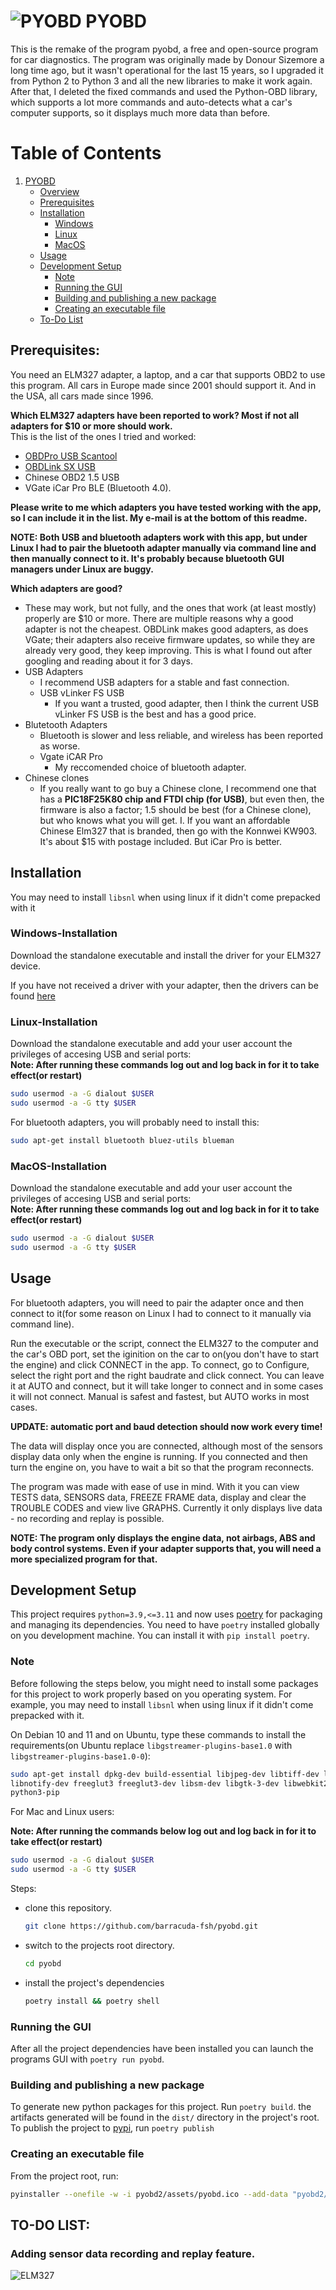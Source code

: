 # ![PYOBD](./pyobd2/assets/pyobd.gif) PYOBD 
This is the remake of the program pyobd, a free and open-source program for car diagnostics.
The program was originally made by Donour Sizemore a long time ago, but it wasn't operational for 
the last 15 years, so I upgraded it from Python 2 to Python 3 and all the new libraries to make it work again.
After that, I deleted the fixed commands and used the Python-OBD library, which supports a lot more commands 
and auto-detects what a car's computer supports, so it displays much more data than before.

# Table of Contents
1. [PYOBD](#pyobd)
   - [Overview](#overview)
   - [Prerequisites](#prerequisites)
   - [Installation](#installation)
      - [Windows](#windows-installation)
      - [Linux](#linux-installation)
      - [MacOS](#macos-installation)
   - [Usage](#usage)
   - [Development Setup](#development-setup)
      - [Note](#note)
      - [Running the GUI](#running-the-gui)
      - [Building and publishing a new package](#building-and-publishing-a-new-package)
      - [Creating an executable file](#creating-an-executable-file)
   - [To-Do List](#to-do-list)

## Prerequisites:
You need an ELM327 adapter, a laptop, and a car that supports OBD2 to use this program. All cars in Europe 
made since 2001 should support it. And in the USA, all cars made since 1996.

**Which ELM327 adapters have been reported to work? Most if not all adapters for $10 or more should work.**<br/>
This is the list of the ones I tried and worked:<br/>
* [OBDPro USB Scantool](http://www.obdpros.com/product_info.php?products_id=133)<br/>
* [OBDLink SX USB](https://www.obdlink.com/products/obdlink-sx/)<br/>
* Chinese OBD2 1.5 USB<br/>
* VGate iCar Pro BLE (Bluetooth 4.0). 


**Please write to me which adapters you have tested working with the app, so I can include it in the list. 
My e-mail is at the bottom of this readme.**

**NOTE: Both USB and bluetooth adapters work with this app, but under Linux I had to pair the bluetooth 
adapter manually via command line and then manually connect to it. It's probably because bluetooth GUI managers 
under Linux are buggy.**

**Which adapters are good?**</br>
* These may work, but not fully, and the ones that work (at least mostly) properly are $10 or more. 
  There are multiple reasons why a good adapter is not the cheapest. OBDLink makes good adapters, as does 
  VGate; their adapters also receive firmware updates, so while they are already very good, they keep improving. 
  This is what I found out after googling and reading about it for 3 days.
* USB Adapters
    * I recommend USB adapters for a stable and fast connection.
    * USB vLinker FS USB
        * If you want a trusted, good adapter, then I think the current USB vLinker FS USB is the best and 
        has a good price.
* Blutetooth Adapters
    * Bluetooth is slower and less reliable, and wireless has been reported as worse.
    * Vgate iCAR Pro
        * My reccomended choice of bluetooth adapter.
* Chinese clones 
    * If you really want to go buy a Chinese clone, I recommend one that has a 
    **PIC18F25K80 chip and FTDI chip (for USB)**, but even then, the firmware is also a factor; 1.5 should be 
    best (for a Chinese clone), but who knows what you will get. I.  If you want an affordable Chinese Elm327 
    that is branded, then go with the Konnwei KW903. It's about $15 with postage included. But iCar Pro is better.<br/>

## Installation
You may need to install `libsnl` when using linux if it didn't come prepacked with it

### Windows-Installation
Download the standalone executable and install the driver for your ELM327 device. 

If you have not received a driver with your adapter, then the drivers can be found 
[here](http://www.totalcardiagnostics.com/support/Knowledgebase/Article/View/1/0/how-to-install-elm327-usb-cable-on-windows-and-obd2-software)

### Linux-Installation
Download the standalone executable and add your user account the privileges of accesing USB and serial ports:</br>
**Note: After running these commands log out and log back in for it to take effect(or restart)**
```bash
sudo usermod -a -G dialout $USER
sudo usermod -a -G tty $USER 
```

For bluetooth adapters, you will probably need to install this:
```bash
sudo apt-get install bluetooth bluez-utils blueman
```

### MacOS-Installation
Download the standalone executable and add your user account the privileges of accesing USB and serial ports: </br>
**Note: After running these commands log out and log back in for it to take effect(or restart)**
```bash
sudo usermod -a -G dialout $USER 
sudo usermod -a -G tty $USER 
```

## Usage
For bluetooth adapters, you will need to pair the adapter once and then connect to it(for some reason on Linux 
I had to connect to it manually via command line).

Run the executable or the script, connect the ELM327 to the computer and the car's OBD port, set the iginition 
on the car to on(you don't have to start the engine) and click CONNECT in the app. To connect, go to Configure, 
select the right port and the right baudrate and click connect. You can leave it at AUTO and connect, but it 
will take longer to connect and in some cases it will not connect. Manual is safest and fastest, but AUTO 
works in most cases.

**UPDATE: automatic port and baud detection should now work every time!**

The data will display once you are connected, although most of the sensors display data only when the engine is running. 
If you connected and then turn the engine on, you have to wait a bit so that the program reconnects.

The program was made with ease of use in mind. With it you can view TESTS data, SENSORS data, FREEZE FRAME data, 
display and clear the TROUBLE CODES and view live GRAPHS. Currently it only displays live data - no recording and 
replay is possible.

**NOTE: The program only displays the engine data, not airbags, ABS and body control systems. Even if your adapter 
supports that, you will need a more specialized program for that.**

## Development Setup
This project requires `python=3.9,<=3.11` and now uses [poetry](https://python-poetry.org/) for packaging and 
managing its dependencies. You need to have `poetry` installed globally on you development machine. You can
install it with `pip install poetry`.

### Note
Before following the steps below, you might need to install some packages for this project to work properly based
on you operating system. For example, you may need to install `libsnl` when using linux if it didn't come 
prepacked with it.

On Debian 10 and 11 and on Ubuntu, type these commands to install the requirements(on Ubuntu replace 
`libgstreamer-plugins-base1.0` with `libgstreamer-plugins-base1.0-0`): 
```bash
sudo apt-get install dpkg-dev build-essential libjpeg-dev libtiff-dev libsdl1.2-dev libgstreamer-plugins-base1.0 \
libnotify-dev freeglut3 freeglut3-dev libsm-dev libgtk-3-dev libwebkit2gtk-4.0-dev libxtst-dev gettext python3-dev \
python3-pip
```

For Mac and Linux users:

**Note: After running the commands below log out and log back in for it to take effect(or restart)**
```bash
sudo usermod -a -G dialout $USER
sudo usermod -a -G tty $USER
```

Steps:
- clone this repository.
    ```bash
  git clone https://github.com/barracuda-fsh/pyobd.git
    ```
- switch to the projects root directory.
    ```bash
  cd pyobd
    ```
- install the project's dependencies
    ```bash
  poetry install && poetry shell
    ```

### Running the GUI

After all the project dependencies have been installed you can launch the programs GUI with `poetry run pyobd`.

### Building and publishing a new package

To generate new python packages for this project. Run `poetry build`. the artifacts generated will be found in the
`dist/` directory in the project's root. To publish the project to [pypi](https://pypi.org/), run `poetry publish`

### Creating an executable file
From the project root, run:
```bash 
pyinstaller --onefile -w -i pyobd2/assets/pyobd.ico --add-data "pyobd2/assets/pyobd.ico:." pyobd2/pyobd.py
```

## TO-DO LIST:
### Adding sensor data recording and replay feature.</br>
![ELM327](./pyobd2/assets/elm327.jpg)
